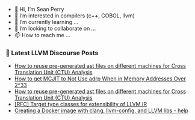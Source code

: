 - 👋 Hi, I’m Sean Perry
- 👀 I’m interested in compilers (c++, COBOL, llvm)
- 🌱 I’m currently learning ...
- 💞️ I’m looking to collaborate on ...
- 📫 How to reach me ...

<!---
s66perry/s66perry is a ✨ special ✨ repository because its `README.md` (this file) appears on your GitHub profile.
You can click the Preview link to take a look at your changes.
--->
### 📕 Latest LLVM Discourse Posts

<!-- DISCOURSE-LLVM:START -->
- [How to reuse pre-generated ast files on different machines for Cross Translation Unit &lpar;CTU&rpar; Analysis](https://discourse.llvm.org/t/how-to-reuse-pre-generated-ast-files-on-different-machines-for-cross-translation-unit-ctu-analysis/69875#post_3)
- [How to get MCJIT to Not Use adrp When in Memory Addresses Over 2^33](https://discourse.llvm.org/t/how-to-get-mcjit-to-not-use-adrp-when-in-memory-addresses-over-2-33/69847#post_4)
- [How to reuse pre-generated ast files on different machines for Cross Translation Unit &lpar;CTU&rpar; Analysis](https://discourse.llvm.org/t/how-to-reuse-pre-generated-ast-files-on-different-machines-for-cross-translation-unit-ctu-analysis/69875#post_2)
- [[RFC] Target type classes for extensibility of LLVM IR](https://discourse.llvm.org/t/rfc-target-type-classes-for-extensibility-of-llvm-ir/69813#post_7)
- [Creating a Docker image with clang, llvm-config, and LLVM libs - help](https://discourse.llvm.org/t/creating-a-docker-image-with-clang-llvm-config-and-llvm-libs-help/63916#post_7)
<!-- DISCOURSE-LLVM:END -->
